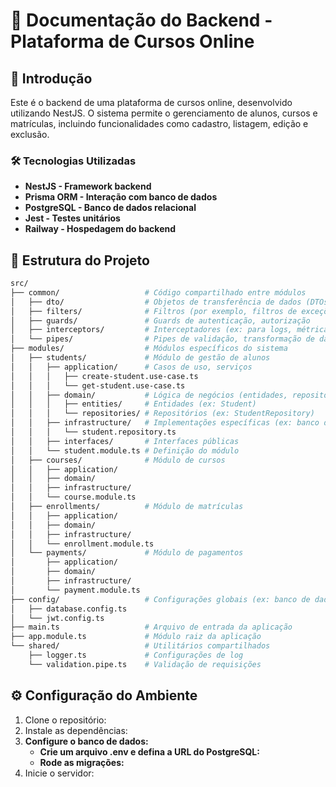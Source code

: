 # 📌 Documentação do Backend - Plataforma de Cursos Online

## 📖 Introdução
Este é o backend de uma plataforma de cursos online, desenvolvido utilizando NestJS. O sistema permite o gerenciamento de alunos, cursos e matrículas, incluindo funcionalidades como cadastro, listagem, edição e exclusão.
### **🛠 Tecnologias Utilizadas**
- **NestJS - Framework backend**
- **Prisma ORM - Interação com banco de dados**
- **PostgreSQL - Banco de dados relacional**
- **Jest - Testes unitários**
- **Railway - Hospedagem do backend**

## 📂 Estrutura do Projeto
```bash
src/
├── common/                   # Código compartilhado entre módulos
│   ├── dto/                  # Objetos de transferência de dados (DTOs)
│   ├── filters/              # Filtros (por exemplo, filtros de exceções)
│   ├── guards/               # Guards de autenticação, autorização
│   ├── interceptors/         # Interceptadores (ex: para logs, métricas)
│   └── pipes/                # Pipes de validação, transformação de dados
├── modules/                  # Módulos específicos do sistema
│   ├── students/             # Módulo de gestão de alunos
│   │   ├── application/      # Casos de uso, serviços
│   │   │   ├── create-student.use-case.ts
│   │   │   └── get-student.use-case.ts
│   │   ├── domain/           # Lógica de negócios (entidades, repositórios)
│   │   │   ├── entities/     # Entidades (ex: Student)
│   │   │   └── repositories/ # Repositórios (ex: StudentRepository)
│   │   ├── infrastructure/   # Implementações específicas (ex: banco de dados)
│   │   │   └── student.repository.ts
│   │   ├── interfaces/       # Interfaces públicas
│   │   └── student.module.ts # Definição do módulo
│   ├── courses/              # Módulo de cursos
│   │   ├── application/
│   │   ├── domain/
│   │   ├── infrastructure/
│   │   └── course.module.ts
│   ├── enrollments/          # Módulo de matrículas
│   │   ├── application/
│   │   ├── domain/
│   │   ├── infrastructure/
│   │   └── enrollment.module.ts
│   └── payments/             # Módulo de pagamentos
│       ├── application/
│       ├── domain/
│       ├── infrastructure/
│       └── payment.module.ts
├── config/                   # Configurações globais (ex: banco de dados, JWT)
│   ├── database.config.ts
│   └── jwt.config.ts
├── main.ts                   # Arquivo de entrada da aplicação
├── app.module.ts             # Módulo raiz da aplicação
└── shared/                   # Utilitários compartilhados
    ├── logger.ts             # Configurações de log
    └── validation.pipe.ts    # Validação de requisições

```

## **⚙️ Configuração do Ambiente**
1. Clone o repositório:
2. Instale as dependências:
3. **Configure o banco de dados:**
   - **Crie um arquivo .env e defina a URL do PostgreSQL:**
   - **Rode as migrações:**
4. Inicie o servidor:

